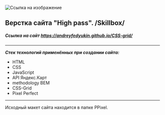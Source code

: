 ![Ссылка на изображение](https://andreyfedyukin.github.io/CSS-grid/img/svg/logo.svg)

## Верстка сайта "High pass". /Skillbox/

##### Ссылка на сайт https://andreyfedyukin.github.io/CSS-grid/

---

**_Стек технологий применённых при создании сайта:_**

- HTML
- CSS
- JavaScript
- API Яндекс.Карт
- methodology BEM
- CSS-Grid
- Pixel Perfect

___

Исходный макет сайта находится в папке PPixel.
